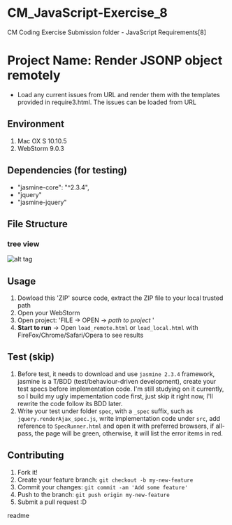 # CM_JavaScript-Exercise_8
CM Coding Exercise Submission folder - JavaScript Requirements[8]
<snippet>
  <content>
# Project Name: Render JSONP object remotely

* Load any current issues from URL and render them with the templates provided in require­3.html. The issues can be loaded from URL

## Environment
1. Mac OX S 10.10.5
2. WebStorm 9.0.3

## Dependencies (for testing)
- "jasmine-core": "^2.3.4",
- "jquery"
- "jasmine-jquery"

## File Structure
### tree view 

![alt tag](https://cloud.githubusercontent.com/assets/3906272/9496914/f7a49f22-4c55-11e5-89c4-1b2e5d5005d4.png)

## Usage
1. Dowload this 'ZIP' source code, extract the ZIP file to your local trusted path
2. Open your WebStorm
3. Open project: 'FILE -> OPEN -> *path to project* '
4. **Start to run** -> Open `load_remote.html` or `load_local.html` with FireFox/Chrome/Safari/Opera to see results 

## Test (skip)
1. Before test, it needs to download and use `jasmine 2.3.4` framework, jasmine is a T/BDD (test/behaviour-driven development), create your test specs before implementation code. I'm still studying on it currently, so I build my ugly impementation code first, just skip it right now, I'll rewrite the code follow its BDD later. 
2. Write your test under folder `spec`, with a `_spec` suffix, such as `jquery.renderAjax_spec.js`, write implementation code under `src`, add reference to `SpecRunner.html` and open it with preferred browsers, if all-pass, the page will be green, otherwise, it will list the error items in red.

## Contributing
1. Fork it!
2. Create your feature branch: `git checkout -b my-new-feature`
3. Commit your changes: `git commit -am 'Add some feature'`
4. Push to the branch: `git push origin my-new-feature`
5. Submit a pull request :D

</content>
  <tabTrigger>readme</tabTrigger>
</snippet>
